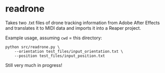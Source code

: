# readrone

Takes two .txt files of drone tracking information from Adobe After Effects and translates it to MIDI data and imports it into a Reaper project.

Example usage, assuming `cwd` = this directory:

```
python src/readrone.py \
    --orientation test_files/input_orientation.txt \
    --position test_files/input_position.txt
```

Still very much in progress!
